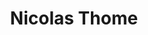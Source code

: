 ---
layout: page
title: Nicolas Thome
description: professor
importance: 1
img:
category: prime-investigators
---